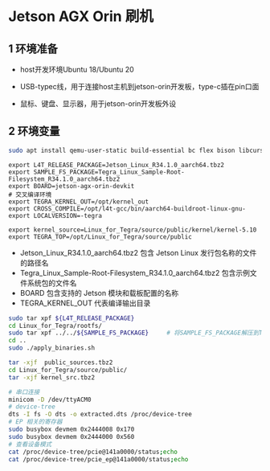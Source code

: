 # Jetson AGX Orin 刷机

## 1 环境准备

- host开发环境Ubuntu 18/Ubuntu 20

- USB-typec线，用于连接host主机到jetson-orin开发板，type-c插在pin口面

- 鼠标、键盘、显示器，用于jetson-orin开发板外设

## 2 环境变量

```bash 
sudo apt install qemu-user-static build-essential bc flex bison libcurses-ocaml-dev graphviz dvipng python3-venv latexmk librsvg2-bin texlive-xetex
```



```shell
export L4T_RELEASE_PACKAGE=Jetson_Linux_R34.1.0_aarch64.tbz2
export SAMPLE_FS_PACKAGE=Tegra_Linux_Sample-Root-Filesystem_R34.1.0_aarch64.tbz2
export BOARD=jetson-agx-orin-devkit
# 交叉编译环境
export TEGRA_KERNEL_OUT=/opt/kernel_out
export CROSS_COMPILE=/opt/l4t-gcc/bin/aarch64-buildroot-linux-gnu-
export LOCALVERSION=-tegra

export kernel_source=Linux_for_Tegra/source/public/kernel/kernel-5.10
export TEGRA_TOP=/opt/Linux_for_Tegra/source/public
```

- Jetson_Linux_R34.1.0_aarch64.tbz2 包含 Jetson Linux 发行包名称的文件的路径名
- Tegra_Linux_Sample-Root-Filesystem_R34.1.0_aarch64.tbz2 包含示例文件系统包的文件名
- BOARD 包含支持的 Jetson 模块和载板配置的名称
- TEGRA_KERNEL_OUT 代表编译输出目录

```bash
sudo tar xpf ${L4T_RELEASE_PACKAGE}
cd Linux_for_Tegra/rootfs/
sudo tar xpf ../../${SAMPLE_FS_PACKAGE}     # 将SAMPLE_FS_PACKAGE解压到Tegra/rootfs/目录下
cd ..
sudo ./apply_binaries.sh
```



```bash
tar -xjf  public_sources.tbz2 
cd Linux_for_Tegra/source/public/
tar -xjf kernel_src.tbz2
```



```bash
# 串口连接
minicom -D /dev/ttyACM0
# device-tree
dts -I fs -O dts -o extracted.dts /proc/device-tree
# EP 相关的寄存器
sudo busybox devmem 0x2444008 0x170
sudo busybox devmem 0x2444000 0x560
# 查看设备模式
cat /proc/device-tree/pcie@141a0000/status;echo
cat /proc/device-tree/pcie_ep@141a0000/status;echo
```

